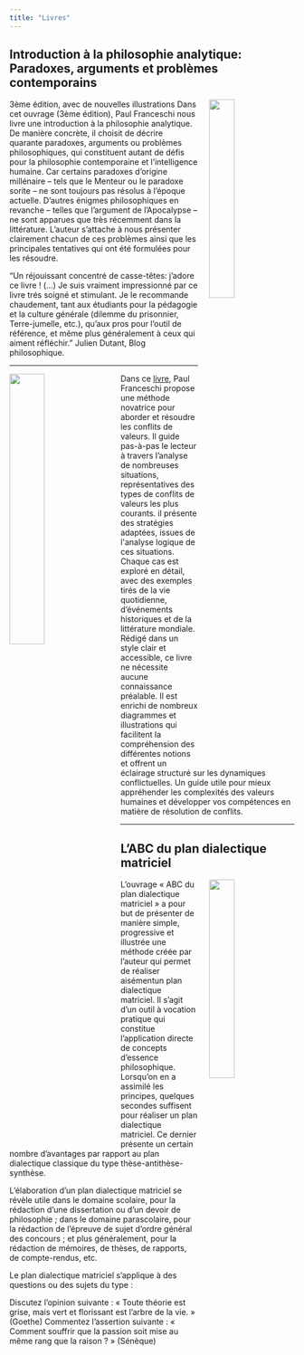 ```yaml
---
title: "Livres"
---
```


## Introduction à la philosophie analytique: Paradoxes, arguments et problèmes contemporains
<img align="right" width="30%" src="/images/cover-intro-phi3-fr.jpg" style="margin-left: 20px;">

3ème édition, avec de nouvelles illustrations
Dans cet ouvrage (3ème édition), Paul Franceschi nous livre une introduction à la philosophie analytique. De manière concrète, il choisit de décrire quarante paradoxes, arguments ou problèmes philosophiques, qui constituent autant de défis pour la philosophie contemporaine et l’intelligence humaine. Car certains paradoxes d’origine millénaire – tels que le Menteur ou le paradoxe sorite – ne sont toujours pas résolus à l’époque actuelle. D’autres énigmes philosophiques en revanche – telles que l’argument de l’Apocalypse – ne sont apparues que très récemment dans la littérature. L’auteur s’attache à nous présenter clairement chacun de ces problèmes ainsi que les principales tentatives qui ont été formulées pour les résoudre.

“Un réjouissant concentré de casse-têtes: j’adore ce livre ! (…) Je suis vraiment impressionné par ce livre trés soigné et stimulant. Je le recommande chaudement, tant aux étudiants pour la pédagogie et la culture générale (dilemme du prisonnier, Terre-jumelle, etc.), qu’aux pros pour l’outil de référence, et même plus généralement à ceux qui aiment réfléchir.” Julien Dutant, Blog philosophique.
<p></p>
<hr>
<p></p>

<img align="left" width="35%" src="/images/six-pillars-amazon-cover.jpg" style="margin-right: 20px;">

Dans ce [livre](https://www.amazon.fr/six-piliers-Sagesse-M%C3%A9thode-conflits/dp/B0DSW765S1), Paul Franceschi propose une méthode novatrice pour aborder et résoudre les conflits de valeurs. Il guide pas-à-pas le lecteur à travers l’analyse de nombreuses situations, représentatives des types de conflits de valeurs les plus courants. il présente des stratégies adaptées, issues de l'analyse logique de ces situations. Chaque cas est exploré en détail, avec des exemples tirés de la vie quotidienne, d’événements historiques et de la littérature mondiale. Rédigé dans un style clair et accessible, ce livre ne nécessite aucune connaissance préalable. Il est enrichi de nombreux diagrammes et illustrations qui facilitent la compréhension des différentes notions et offrent un éclairage structuré sur les dynamiques conflictuelles. Un guide utile pour mieux appréhender les complexités des valeurs humaines et développer vos compétences en matière de résolution de conflits.
<p></p>
<hr>
<p></p>


## L’ABC du plan dialectique matriciel
<img align="right" width="30%" src="/images/cover_pdm.jpg" style="margin-left: 20px;">

L’ouvrage « ABC du plan dialectique matriciel » a pour but de présenter de manière simple, progressive et illustrée une méthode créée par l’auteur qui permet de réaliser aisémentun plan dialectique matriciel. Il s’agit d’un outil à vocation pratique qui constitue l’application directe de concepts d’essence philosophique. Lorsqu’on en a assimilé les principes, quelques secondes suffisent pour réaliser un plan dialectique matriciel. Ce dernier présente un certain nombre d’avantages par rapport au plan dialectique classique du type thèse-antithèse-synthèse.

L’élaboration d’un plan dialectique matriciel se révèle utile dans le domaine scolaire, pour la rédaction d’une dissertation ou d’un devoir de philosophie ; dans le domaine parascolaire, pour la rédaction de l’épreuve de sujet d’ordre général des concours ; et plus généralement, pour la rédaction de mémoires, de thèses, de rapports, de compte-rendus, etc.

Le plan dialectique matriciel s’applique à des questions ou des sujets du type :

Discutez l’opinion suivante : « Toute théorie est grise, mais vert et florissant est l’arbre de la vie. » (Goethe)
Commentez l’assertion suivante : « Comment souffrir que la passion soit mise au même rang que la raison ? » (Sénèque)
